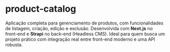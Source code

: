 # product-catalog
Aplicação completa para gerenciamento de produtos, com funcionalidades de listagem, criação, edição e exclusão. Desenvolvida com **Next.js** no front-end e **Strapi** no back-end (Headless CMS). Ideal para quem busca um projeto prático com integração real entre front-end moderno e uma API robusta.
